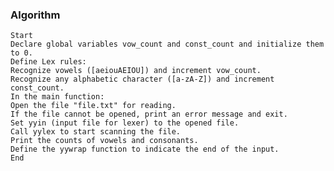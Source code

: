 ### Algorithm 
    Start
    Declare global variables vow_count and const_count and initialize them to 0.
    Define Lex rules:
    Recognize vowels ([aeiouAEIOU]) and increment vow_count.
    Recognize any alphabetic character ([a-zA-Z]) and increment const_count.
    In the main function:
    Open the file "file.txt" for reading.
    If the file cannot be opened, print an error message and exit.
    Set yyin (input file for lexer) to the opened file.
    Call yylex to start scanning the file.
    Print the counts of vowels and consonants.
    Define the yywrap function to indicate the end of the input.
    End
